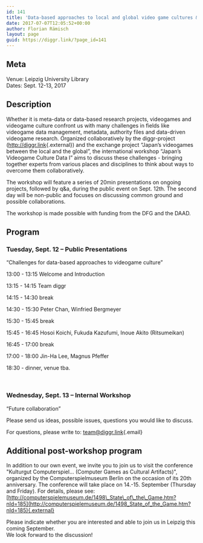 ```yaml
---
id: 141
title: 'Data-based approaches to local and global video game cultures &#8211; opportunities, challenges, future directions Workshop'
date: 2017-07-07T12:05:52+00:00
author: Florian Rämisch
layout: page
guid: https://diggr.link/?page_id=141
---
```

## Meta

Venue: Leipzig University Library  
Dates: Sept. 12-13, 2017

## Description

Whether it is meta-data or data-based research projects, videogames and videogame culture confront us with many challenges in fields like videogame data management, metadata, authority files and data-driven videogame research. Organized collaboratively by the diggr-project (<http://diggr.link>{.external}) and the exchange project “Japan’s videogames between the local and the global”, the international workshop “Japan’s Videogame Culture Data I” aims to discuss these challenges - bringing together experts from various places and disciplines to think about ways to overcome them collaboratively.

The workshop will feature a series of 20min presentations on ongoing projects, followed by q&a, during the public event on Sept. 12th. The second day will be non-public and focuses on discussing common ground and possible collaborations.

The workshop is made possible with funding from the DFG and the DAAD.

## Program

### Tuesday, Sept. 12 – Public Presentations  
“Challenges for data-based approaches to videogame culture”

13:00 - 13:15 Welcome and Introduction

13:15 - 14:15 Team diggr

14:15 - 14:30 break

14:30 - 15:30 Peter Chan, Winfried Bergmeyer

15:30 - 15:45 break

15:45 - 16:45 Hosoi Koichi, Fukuda Kazufumi, Inoue Akito (Ritsumeikan)

16:45 - 17:00 break

17:00 - 18:00 Jin-Ha Lee, Magnus Pfeffer

18:30 - dinner, venue tba.

&nbsp;

### Wednesday, Sept. 13 – Internal Workshop  
“Future collaboration”

Please send us ideas, possible issues, questions you would like to discuss.

For questions, please write to: <team@diggr.link>{.email}

## Additional post-workshop program

In addition to our own event, we invite you to join us to visit the conference "Kulturgut Computerspiel... (Computer Games as Cultural Artifacts)", organized by the Computerspielmuseum Berlin on the occasion of its 20th anniversary. The conference will take place on 14.-15. September (Thursday and Friday). For details, please see: [http://computerspielemuseum.de/1498\_State\_of\_the\_Game.htm?nId=185](http://computerspielemuseum.de/1498_State_of_the_Game.htm?nId=185){.external}

Please indicate whether you are interested and able to join us in Leipzig this coming September.  
We look forward to the discussion!